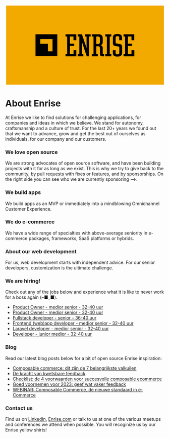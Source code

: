 <p align="center"><a href="https://enrise.com" target="_blank"><img src="https://github.com/enrise/.github/blob/master/images/logo.png?raw=true"></a></p>

# About Enrise

At Enrise we like to find solutions for challenging applications, for companies and ideas in which we believe. We stand for autonomy, craftsmanship and a culture of trust. For the last 20+ years we found out that we want to advance, grow and get the best out of ourselves as individuals, for our company and our customers.

### We love open source

We are strong advocates of open source software, and have been building projects with it for as long as we exist.
This is why we try to give back to the community, by pull requests with fixes or features, and by sponsorships.
On the right side you can see who we are currently sponsoring -->.

### We build apps
We build apps as an MVP or immediately into a mindblowing Omnichannel Customer Experience.

### We do e-commerce
We have a wide range of specialties with above-average seniority in e-commerce packages, frameworks, SaaS platforms or hybrids.

### About our web development
For us, web development starts with independent advice. For our senior developers, customization is the ultimate challenge.

### We are hiring!

Check out any of the jobs below and experience what it is like to never work for a boss again (⌐■_■).

<!-- JOB-LIST:START -->
- [Product Owner - medior senior - 32-40 uur](https://jobs.enrise.com/product-owner-team-enigma/nl)
- [Product Owner - medior  senior - 32-40 uur](https://jobs.enrise.com/product-owner-team-phoenix)
- [Fullstack developer - senior - 36-40 uur](https://jobs.enrise.com/fullstack-developer-team-enigma)
- [Frontend &lpar;web&rpar;app developer - medior senior - 32-40 uur](https://jobs.enrise.com/frontend-app-developer)
- [Laravel developer - medior senior - 32-40 uur](https://jobs.enrise.com/laravel-developer-2)
- [Developer - junior medior - 32-40 uur](https://jobs.enrise.com/developer-team-craft)
<!-- JOB-LIST:END -->

### Blog

Read our latest blog posts below for a bit of open source Enrise inspiration:

<!-- POST-LIST:START -->
- [Composable commerce: dit zijn de 7 belangrijkste valkuilen](https://enrise.com/2023/01/composable-commerce-dit-zijn-de-7-belangrijkste-valkuilen/)
- [De kracht van kwetsbare feedback](https://enrise.com/2023/01/de-kracht-van-kwetsbare-feedback/)
- [Checklist: de 4 voorwaarden voor succesvolle composable ecommerce](https://enrise.com/2023/01/checklist-de-4-voorwaarden-voor-succesvolle-composable-ecommerce/)
- [Goed voornemen voor 2023: geef wat vaker feedback](https://enrise.com/2022/12/goed-voornemen-voor-2023-geef-wat-vaker-feedback/)
- [WEBINAR: Composable Commerce, de nieuwe standaard in e-Commerce](https://enrise.com/2022/12/webinar-composable-commerce/)
<!-- POST-LIST:END -->

### Contact us

Find us on <a href="https://www.linkedin.com/company/enrise/" target="_blank">LinkedIn</a>, <a href="https://enrise.com" target="_blank">Enrise.com</a> or talk to us at one of the various meetups and conferences we attend when possible. You will recoginize us by our Enrise yellow shirts!
